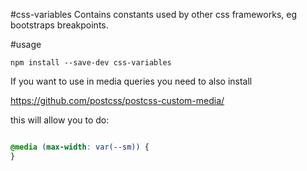 #css-variables
Contains constants used by other css frameworks, eg bootstraps breakpoints.

#usage

`npm install --save-dev css-variables`

If you want to use in media queries you need to also install
 
https://github.com/postcss/postcss-custom-media/

this will allow you to do:

```css

@media (max-width: var(--sm)) {
}

```
